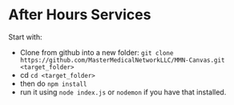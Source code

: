 # After Hours Services


Start with:
* Clone from github into a new folder: `git clone https://github.com/MasterMedicalNetworkLLC/MMN-Canvas.git <target_folder>`
* cd `cd <target_folder>`
* then do `npm install`
* run it using `node index.js` or `nodemon` if you have that installed.
